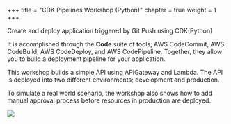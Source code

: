 +++
title = "CDK Pipelines Workshop (Python)"
chapter = true
weight = 1
+++

Create and deploy application triggered by Git Push using CDK(Python) 

It is accomplished through the **Code** suite of tools; 
AWS CodeCommit, AWS CodeBuild, AWS CodeDeploy, and AWS CodePipeline. Together, they allow you to build a deployment pipeline for your application.

This workshop builds a simple API using APIGateway and Lambda. 
The API is deployed into two different environments; development and production.

To simulate a real world scenario, the workshop also shows how to add manual approval process before resources in production are deployed.


![](/fixed2-arch.png)

